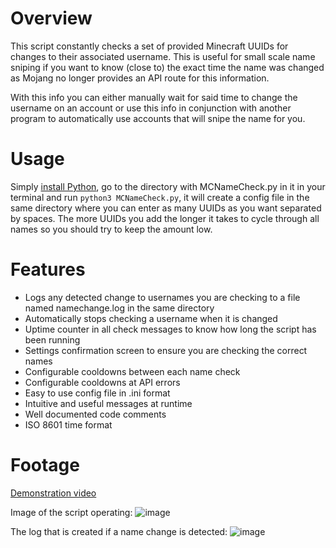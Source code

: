 # Overview

This script constantly checks a set of provided Minecraft UUIDs for changes to their associated username. This is useful for small scale name sniping if you want to know (close to) the exact time the name was changed as Mojang no longer provides an API route for this information.

With this info you can either manually wait for said time to change the username on an account or use this info in conjunction with another program to automatically use accounts that will snipe the name for you.

# Usage
Simply [install Python](https://www.python.org/downloads/), go to the directory with MCNameCheck.py in it in your terminal and run `python3 MCNameCheck.py`, it will create a config file in the same directory where you can enter as many UUIDs as you want separated by spaces. The more UUIDs you add the longer it takes to cycle through all names so you should try to keep the amount low.

# Features
- Logs any detected change to usernames you are checking to a file named namechange.log in the same directory
- Automatically stops checking a username when it is changed
- Uptime counter in all check messages to know how long the script has been running
- Settings confirmation screen to ensure you are checking the correct names
- Configurable cooldowns between each name check
- Configurable cooldowns at API errors
- Easy to use config file in .ini format
- Intuitive and useful messages at runtime
- Well documented code comments
- ISO 8601 time format


# Footage
[Demonstration video](https://www.youtube.com/watch?v=f99nugP4pf8)

Image of the script operating:
![image](https://user-images.githubusercontent.com/49851457/210899408-c7b7d75f-b69d-4176-a817-f088ab97b255.png)

The log that is created if a name change is detected:
![image](https://user-images.githubusercontent.com/49851457/210899259-7915c829-6861-409a-a93f-93a9681c8f48.png)
